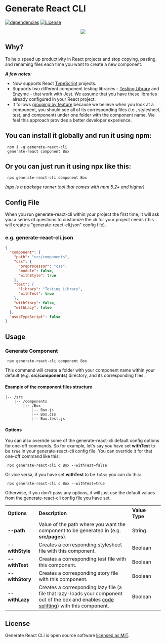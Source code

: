 # Generate React CLI

[![dependencies](https://david-dm.org/arminbro/generate-react-cli.svg)](https://david-dm.org/arminbro/generate-react-cli)
[![License](https://img.shields.io/npm/l/express.svg)](https://github.com/arminbro/generate-react-cli/blob/master/LICENSE)

<p align="center"><img src="https://raw.githubusercontent.com/arminbro/generate-react-cli/master/docs/assets/component-cmd.gif?raw=true"/></p>

## Why?

To help speed up productivity in React projects and stop copying, pasting, and renaming files each time you want to create a new component.

**_A few notes:_**

- Now supports React [TypeScript](https://www.typescriptlang.org/) projects.
- Supports two different component testing libraries - [Testing Library](https://testing-library.com) and [Enzyme](https://airbnb.io/enzyme) - that work with [Jest](https://jestjs.io/). We assume that you have these libraries already configured in your React project.
- It follows [grouping by feature](https://reactjs.org/docs/faq-structure.html#grouping-by-file-type) because we believe when you look at a component, you should see all of its corresponding files (i.e., stylesheet, test, and component) under one folder with the component name. We feel this approach provides a better developer experience.

## You can install it globally and run it using npm:

```
 npm i -g generate-react-cli
 generate-react component Box
```

## Or you can just run it using npx like this:

```
 npx generate-react-cli component Box
```

_([npx](https://medium.com/@maybekatz/introducing-npx-an-npm-package-runner-55f7d4bd282b) is a package runner tool that comes with npm 5.2+ and higher)_

## Config File

When you run generate-react-cli within your project the first time, it will ask you a series of questions to customize the cli for your project needs (this will create a "generate-react-cli.json" config file).

### e.g. **generate-react-cli.json**

```json
{
  "component": {
    "path": "src/components",
    "css": {
      "preprocessor": "css",
      "module": false,
      "withStyle": true
    },
    "test": {
      "library": "Testing Library",
      "withTest": true
    },
    "withStory": false,
    "withLazy": false
  },
  "usesTypeScript": false
}
```

## Usage

### Generate Component

```
 npx generate-react-cli component Box
```

This command will create a folder with your component name within your default (e.g. **src/components**) directory, and its corresponding files.

#### **Example of the component files structure**

```
|-- /src
    |-- /components
        |-- /Box
            |-- Box.js
            |-- Box.css
            |-- Box.test.js
```

#### Options

You can also override some of the generate-react-cli default config options for one-off commands. So for example, let's say you have set **withTest** to be `true` in your generate-react-cli config file. You can override it for that one-off command like this:

```
 npx generate-react-cli c Box --withTest=false
```

Or vice versa, if you have set **withTest** to be `false` you can do this:

```
 npx generate-react-cli c Box --withTest=true
```

Otherwise, if you don't pass any options, it will just use the default values from the generate-react-cli config file you have set.

<table>
  <tr align="left">
    <th>Options</th>
    <th>Description</th>
    <th>Value Type</th>
  </tr>
  <tr>
    <td width="20%"><b>--path</b></td>
    <td width="60%">
      Value of the path where you want the component to be generated in (e.g. <b>src/pages</b>).  
    </td>
    <td width="20%">String</td>
  </tr>

  <tr>
    <td width="20%"><b>--withStyle</b></td>
    <td width="60%">
      Creates a corresponding stylesheet file with this component.    
    </td>
    <td width="20%">Boolean</td>
  </tr>

  <tr>
    <td width="20%"><b>--withTest</b></td>
    <td width="60%">
      Creates a corresponding test file with this component.      
    </td>
    <td width="20%">Boolean</td>
  </tr>

  <tr>
    <td width="20%"><b>--withStory</b></td>
    <td width="60%">
      Creates a corresponding story file with this component.      
    </td>
    <td width="20%">Boolean</td>
  </tr>

  <tr>
    <td width="20%"><b>--withLazy</b></td>
    <td width="60%">
      Creates a corresponding lazy file (a file that lazy-loads your component out of the box and enables <a href="https://reactjs.org/docs/code-splitting.html#code-splitting">code splitting</a>) with this component.      
    </td>
    <td width="20%">Boolean</td>
  </tr>
</table>

## License

Generate React CLI is open source software [licensed as MIT](https://github.com/arminbro/generate-react-cli/blob/master/LICENSE).
